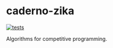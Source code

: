 # caderno-zika

[![tests](https://github.com/gustavoM32/caderno-zika/actions/workflows/tests.yml/badge.svg)](https://github.com/gustavoM32/caderno-zika/actions/workflows/tests.yml)

Algorithms for competitive programming.
